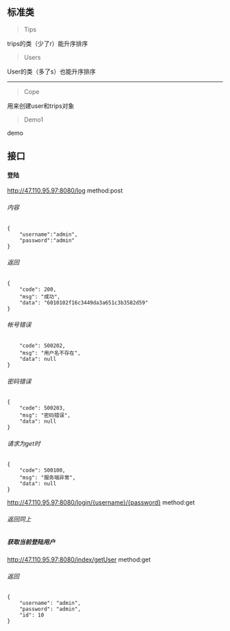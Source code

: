 ## 标准类
> Tips

trips的类（少了r）能升序排序

> Users

User的类（多了s）也能升序排序

---

> Cope

用来创建user和trips对象

> Demo1

demo

## 接口

#### 登陆

http://47.110.95.97:8080/log         method:post   
###### 内容
```
{  
    "username":"admin",  
    "password":"admin"  
}
```
###### 返回 
```
{
    "code": 200,
    "msg": "成功",
    "data": "6010102f16c3449da3a651c3b3582d59"
}
```
###### 帐号错误
```{
    "code": 500202,
    "msg": "用户名不存在",
    "data": null
}
```
###### 密码错误
```
{
    "code": 500203,
    "msg": "密码错误",
    "data": null
}
```
###### 请求为get时
```
{
    "code": 500100,
    "msg": "服务端异常",
    "data": null
}
```

http://47.110.95.97:8080/login/{username}/{password} method:get

###### 返回同上
##### 获取当前登陆用户
http://47.110.95.97:8080/index/getUser method:get
###### 返回
```
{
    "username": "admin",
    "password": "admin",
    "id": 10
}
```
